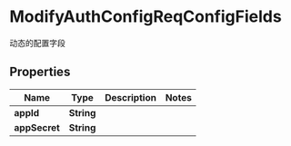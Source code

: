 

# ModifyAuthConfigReqConfigFields

动态的配置字段

## Properties

| Name | Type | Description | Notes |
|------------ | ------------- | ------------- | -------------|
|**appId** | **String** |  |  |
|**appSecret** | **String** |  |  |



